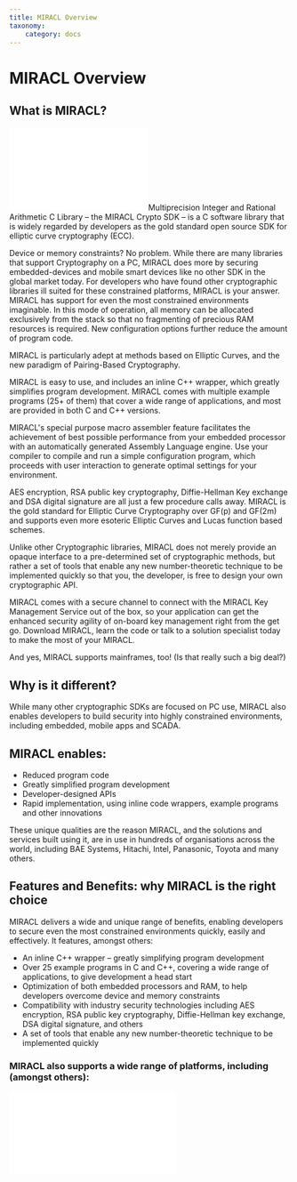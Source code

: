 ```yaml
---
title: MIRACL Overview
taxonomy:
    category: docs
---
```


MIRACL Overview
===============

What is MIRACL?
---------------

<embed src="/images/1-miracl.png%20style=" class="floatRight" width="250" />Multiprecision Integer and Rational Arithmetic C Library – the MIRACL Crypto SDK – is a C software library that is widely regarded by developers as the gold standard open source SDK for elliptic curve cryptography (ECC).

Device or memory constraints? No problem. While there are many libraries that support Cryptography on a PC, MIRACL does more by securing embedded-devices and mobile smart devices like no other SDK in the global market today. For developers who have found other cryptographic libraries ill suited for these constrained platforms, MIRACL is your answer. MIRACL has support for even the most constrained environments imaginable. In this mode of operation, all memory can be allocated exclusively from the stack so that no fragmenting of precious RAM resources is required. New configuration options further reduce the amount of program code.

MIRACL is particularly adept at methods based on Elliptic Curves, and the new paradigm of Pairing-Based Cryptography.

MIRACL is easy to use, and includes an inline C++ wrapper, which greatly simplifies program development. MIRACL comes with multiple example programs (25+ of them) that cover a wide range of applications, and most are provided in both C and C++ versions.

MIRACL's special purpose macro assembler feature facilitates the achievement of best possible performance from your embedded processor with an automatically generated Assembly Language engine. Use your compiler to compile and run a simple configuration program, which proceeds with user interaction to generate optimal settings for your environment.

AES encryption, RSA public key cryptography, Diffie-Hellman Key exchange and DSA digital signature are all just a few procedure calls away. MIRACL is the gold standard for Elliptic Curve Cryptography over GF(p) and GF(2m) and supports even more esoteric Elliptic Curves and Lucas function based schemes.

Unlike other Cryptographic libraries, MIRACL does not merely provide an opaque interface to a pre-determined set of cryptographic methods, but rather a set of tools that enable any new number-theoretic technique to be implemented quickly so that you, the developer, is free to design your own cryptographic API.

MIRACL comes with a secure channel to connect with the MIRACL Key Management Service out of the box, so your application can get the enhanced security agility of on-board key management right from the get go. Download MIRACL, learn the code or talk to a solution specialist today to make the most of your MIRACL.

And yes, MIRACL supports mainframes, too! (Is that really such a big deal?)

**Why is it different?**
------------------------

While many other cryptographic SDKs are focused on PC use, MIRACL also enables developers to build security into highly constrained environments, including embedded, mobile apps and SCADA.

MIRACL enables:
---------------

-   Reduced program code
-   Greatly simplified program development
-   Developer-designed APIs
-   Rapid implementation, using inline code wrappers, example programs and other innovations

These unique qualities are the reason MIRACL, and the solutions and services built using it, are in use in hundreds of organisations across the world, including BAE Systems, Hitachi, Intel, Panasonic, Toyota and many others.

**Features and Benefits: why MIRACL is the right choice**
---------------------------------------------------------

MIRACL delivers a wide and unique range of benefits, enabling developers to secure even the most constrained environments quickly, easily and effectively. It features, amongst others:

-   An inline C++ wrapper – greatly simplifying program development
-   Over 25 example programs in C and C++, covering a wide range of applications, to give development a head start
-   Optimization of both embedded processors and RAM, to help developers overcome device and memory constraints
-   Compatibility with industry security technologies including AES encryption, RSA public key cryptography, Diffie-Hellman key exchange, DSA digital signature, and others
-   A set of tools that enable any new number-theoretic technique to be implemented quickly

### **MIRACL also supports a wide range of platforms, including (amongst others):**

<embed src="/images/cpu.jpg%20style=" title="MIRACL also supports a wide range of platforms" class="confluence-embedded-image" />
